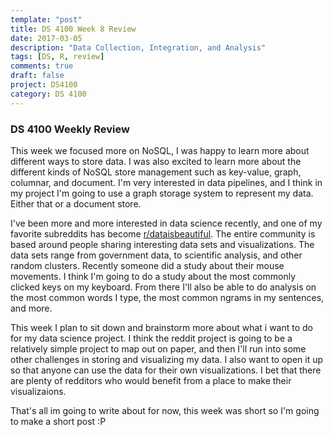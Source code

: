 ```yaml
---
template: "post"
title: DS 4100 Week 8 Review
date: 2017-03-05
description: "Data Collection, Integration, and Analysis"
tags: [DS, R, review]
comments: true
draft: false
project: DS4100
category: DS 4100
---
```


### DS 4100 Weekly Review

This week we focused more on NoSQL, I was happy to learn more about different ways to store data. I was also excited to learn more about the different kinds of NoSQL store management such as key-value, graph, columnar, and document. I'm very interested in data pipelines, and I think in my project I'm going to use a graph storage system to represent my data. Either that or a document store. 

I've been more and more interested in data science recently, and one of my favorite subreddits has become [r/dataisbeautiful](http://www.reddit.com/r/data). The entire community is based around people sharing interesting data sets and visualizations. The data sets range from government data, to scientific analysis, and other random clusters. Recently someone did a study about their mouse movements. I think I'm going to do a study about the most commonly clicked keys on my keyboard. From there I'll also be able to do analysis on the most common words I type, the most common ngrams in my sentences, and more. 

This week I plan to sit down and brainstorm more about what i want to do for my data science project. I think the reddit project is going to be a relatively simple project to map out on paper, and then I'll run into some other challenges in storing and visualizing my data. I also want to open it up so that anyone can use the data for their own visualizations. I bet that there are plenty of redditors who would benefit from a place to make their visualizaions. 

That's all im going to write about for now, this week was short so I'm going to make a short post :P